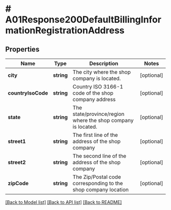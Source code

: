 # # A01Response200DefaultBillingInformationRegistrationAddress

## Properties

Name | Type | Description | Notes
------------ | ------------- | ------------- | -------------
**city** | **string** | The city where the shop company is located. | [optional]
**countryIsoCode** | **string** | Country ISO 3166-1 code of the shop company address | [optional]
**state** | **string** | The state/province/region where the shop company is located. | [optional]
**street1** | **string** | The first line of the address of the shop company | [optional]
**street2** | **string** | The second line of the address of the shop company | [optional]
**zipCode** | **string** | The Zip/Postal code corresponding to the shop company location | [optional]

[[Back to Model list]](../../README.md#models) [[Back to API list]](../../README.md#endpoints) [[Back to README]](../../README.md)
